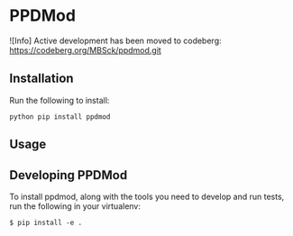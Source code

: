 # PPDMod
![Info]
Active development has been moved to codeberg: https://codeberg.org/MBSck/ppdmod.git

## Installation
Run the following to install:
```
python pip install ppdmod
```
## Usage
## Developing PPDMod
To install ppdmod, along with the tools you need to develop and run tests,
run the following in your virtualenv:

```
$ pip install -e .
```
